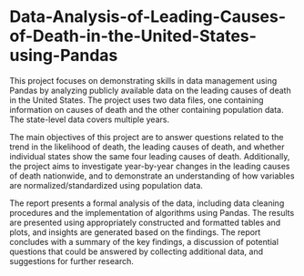 # Data-Analysis-of-Leading-Causes-of-Death-in-the-United-States-using-Pandas
This project focuses on demonstrating skills in data management using Pandas by analyzing publicly available data on the leading causes of death in the United States. The project uses two data files, one containing information on causes of death and the other containing population data. The state-level data covers multiple years.

The main objectives of this project are to answer questions related to the trend in the likelihood of death, the leading causes of death, and whether individual states show the same four leading causes of death. Additionally, the project aims to investigate year-by-year changes in the leading causes of death nationwide, and to demonstrate an understanding of how variables are normalized/standardized using population data.

The report presents a formal analysis of the data, including data cleaning procedures and the implementation of algorithms using Pandas. The results are presented using appropriately constructed and formatted tables and plots, and insights are generated based on the findings. The report concludes with a summary of the key findings, a discussion of potential questions that could be answered by collecting additional data, and suggestions for further research.
